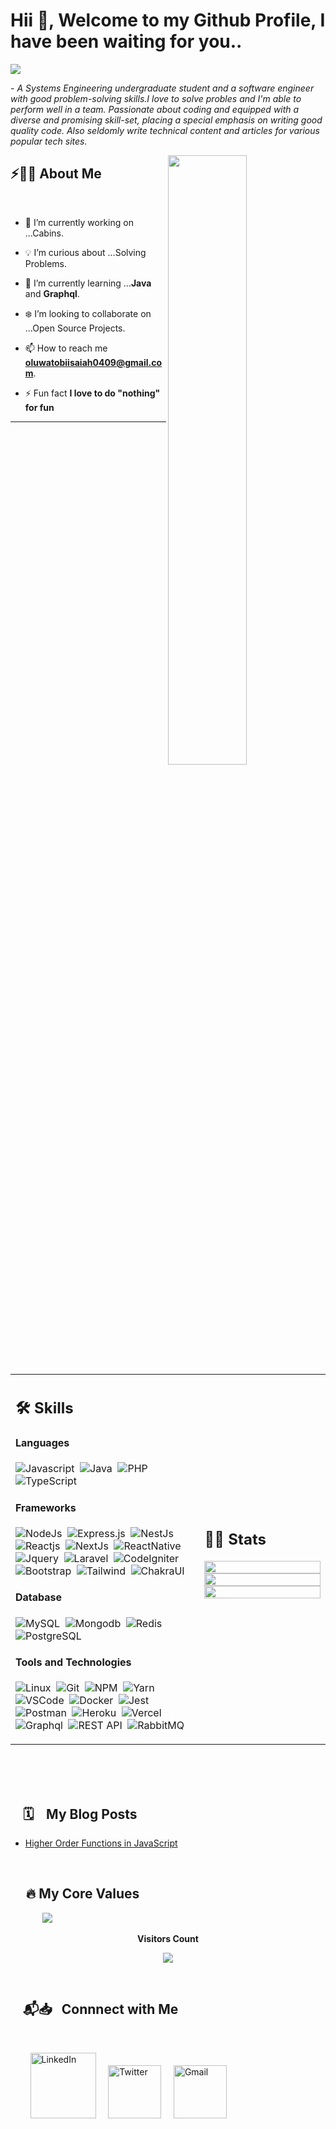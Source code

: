# Hii 👋, Welcome to my Github Profile, I have been waiting for you.. 

<img src="https://readme-typing-svg.herokuapp.com?font=Architects+Daughter&color=fcba03&size=25&center=false&lines=hey!+its+Oluwatobi;Software+Engineer...;Tech+Enthusiast...;"/>
 
 <p>- <i>A Systems Engineering undergraduate student and a software engineer with good problem-solving skills.I love to solve probles and I'm able to perform well in a team. Passionate about coding and equipped with a diverse and promising skill-set, placing a special emphasis on writing good quality code. Also seldomly write technical content and articles for various popular tech sites.</i></p>


<img src="https://user-images.githubusercontent.com/89788120/167628634-549d2bdd-609e-4275-85af-1e1974da64ca.gif" width="50%" align="right" />

## ⚡🙋‍♂️ About Me

</br>

- 🔧 I’m currently working on ...Cabins.

- 💡 I’m curious about ...Solving Problems.
- 📖 I’m currently learning ...**Java** and **Graphql**.
- ❄️ I’m looking to collaborate on ...Open Source Projects.
- 📫 How to reach me **oluwatobiisaiah0409@gmail.com**.
- ⚡ Fun fact **I love to do "nothing" for fun**

<hr>

<!---

kaustav202/kaustav202 is a ✨ special ✨ repository because its `README.md` (this file) appears on your GitHub profile.
You can click the Preview link to take a look at your changes.

--->


</br>


<table width="100%" >

 <tr>
    <td width="60%">
     
## 🛠️ Skills

#### Languages

![Javascript](https://img.shields.io/badge/JavaScript-F7DF1E?style=flat&logo=javascript&logoColor=black)&nbsp;
![Java](https://img.shields.io/badge/-Java-%23150458.svg?style=flat&logo=java&logoColor=orange)&nbsp;
![PHP](https://img.shields.io/badge/-php-05122A?style=flat&logo=php)&nbsp;
![TypeScript](https://img.shields.io/badge/Typescript-276DC3?style=flat&logo=typescript&logoColor=blue&color=0B2C4A)&nbsp;


#### Frameworks
![NodeJs](https://img.shields.io/badge/node.js-2343853D?style=flat&logo=node.js&logoColor=white)&nbsp;
![Express.js](https://img.shields.io/badge/Express.js-092E20?style=flat&logo=express&logoColor=white)&nbsp;
![NestJs](https://img.shields.io/badge/Nestjs-000000?style=flat&logo=nestjs&logoColor=white)&nbsp;
![Reactjs](https://img.shields.io/badge/React-20232A?style=flat&logo=react&logoColor=61DAFB)&nbsp;
![NextJs](https://img.shields.io/badge/Nextjs-20232A?style=flat&logo=next.js&logoColor=61DAFB)&nbsp;
![ReactNative](https://img.shields.io/badge/reactnative-20232A?style=flat&logo=react-native&logoColor=61DAFB)&nbsp;
![Jquery](https://img.shields.io/badge/jQuery-0769AD?style=flat&logo=jquery&logoColor=white)&nbsp;
![Laravel](https://img.shields.io/badge/laravel-red?style=flat&logo=laravel&logoColor=white)&nbsp;
![CodeIgniter](https://img.shields.io/badge/codeigniter-red?style=flat&logo=codeigniter&logoColor=white)&nbsp;
<br>
![Bootstrap](https://img.shields.io/badge/Bootstrap_CSS-purple?style=flat&logo=bootstrap&logoColor=white)&nbsp;
![Tailwind](https://img.shields.io/badge/Tailwind_CSS-blue?style=flat&logo=tailwindcss&logoColor=white)&nbsp;
![ChakraUI](https://img.shields.io/badge/Chakra_UI-lemon?style=flat&logo=chakraui&logoColor=white)&nbsp;
<!--      
![Express.js](https://img.shields.io/badge/express.js-%23404d59.svg?style=flat&logo=express&logoColor=%2361DAFB) -->
<!-- ![PHP](https://img.shields.io/badge/PHP-777BB4?style=flat&logo=php&logoColor=white)&nbsp; -->


#### Database

![MySQL](https://img.shields.io/badge/MySQL-00000F?style=flat&logo=mysql&logoColor=white)&nbsp;
![Mongodb](https://img.shields.io/badge/Mongodb-green?style=flat&logo=mongodb&logoColor=A8B9CC)&nbsp;
![Redis](https://img.shields.io/badge/Redis-red?style=flat&logo=node.js&logoColor=white)&nbsp;
![PostgreSQL](https://img.shields.io/badge/PostgreSQL-blue?style=flat&logo=postgresql&logoColor=white)

#### Tools and Technologies

![Linux](https://img.shields.io/badge/Linux-05122A?style=flat&logo=linux&logoColor=white)&nbsp;
![Git](https://img.shields.io/badge/-Git-05122A?style=flat&logo=git)&nbsp;
![NPM](https://img.shields.io/badge/Npm-CB3837?style=flat&logo=npm&logoColor=white)&nbsp;
![Yarn](https://img.shields.io/badge/Yarn-CB3837?style=flat&logo=yarn&logoColor=white)&nbsp;
![VSCode](https://img.shields.io/badge/Visual_Studio_Code-0078D4?style=flat&logo=visual-studio-code&logoColor=white)&nbsp;
![Docker](https://img.shields.io/badge/Docker-2CA5E0?style=flat&logo=docker&logoColor=white)&nbsp;
![Jest](https://img.shields.io/badge/Jest-red?style=flat&logo=jest&logoColor=white)&nbsp;
<br>
![Postman](https://img.shields.io/badge/Postman-orange?style=flat&logo=postman&logoColor=white)&nbsp;
![Heroku](https://img.shields.io/badge/Heroku-232F3E?style=flat&logo=heroku&logoColor=white)&nbsp;
![Vercel](https://img.shields.io/badge/Vercel-000?style=flat&logo=vercel&logoColor=white)&nbsp;
<br>
![Graphql](https://img.shields.io/badge/Graphql-109989?style=flat&logo=graphql&logoColor=white)&nbsp;
![REST API](https://img.shields.io/badge/REST_API-109989?style=flat&logo=RESTAPI&logoColor=white)&nbsp;
![RabbitMQ](https://img.shields.io/badge/RabbitMQ-109989?style=flat&logo=rabbitmq&logoColor=white)&nbsp;


     
</td>
    <td>
  
## 📄📜 Stats


<p align="center">
  <img width="100%" src="https://github-readme-stats.vercel.app/api?username=oluwatobiisaiah&theme=algolia&show_icons=true&bg_color=transparent&title_color=navy&text_color=black" />
 </br>
  <img width="100%" src="https://github-readme-streak-stats.herokuapp.com/?user=oluwatobiisaiah"/>
 </br>
  <img width="100%" src="https://github-readme-stats.vercel.app/api/top-langs/?username=oluwatobiisaiah&exclude_repo=Portfolio,HomePal&langs_count=7&layout=compact&bg_color=transparent" />
</p>
     
  </td>
 </tr>
</table>



</br>

<!--



# Featured Repositories 🚀

<img width="30%" src="https://github-readme-stats.vercel.app/api/pin/?username=oluwatobiisaiah&repo=user-microservice&theme=vue"/>

<img width="30%" src="https://github-readme-stats.vercel.app/api/pin/?username=oluwatobiisaiah&repo=windows-11-desktop&theme=apprentice"/>


<!--

## Banner

## Update About

## Metrics

## Code Snippet Gif/ Anime

## Resize

## Pinned Repositories

## Open Source Programs

## Achievements Section

-->



</br>
</br>

## &nbsp; &nbsp; 🗓️&nbsp; &nbsp;  My Blog Posts


   
<!-- BLOG-POST-LIST:START -->
- [Higher Order Functions in JavaScript](https://dev.to/oluwatobi_/higher-order-functions-in-javascript-4kfk)

<!-- BLOG-POST-LIST:END -->

  </td>
  
  <td width="600px">
   
  </td>
  
 </tr>
 </table>
 
 
 </br>
 
## &nbsp; &nbsp; &nbsp;🔥 My Core Values


&nbsp; &nbsp; &nbsp; &nbsp; &nbsp; &nbsp;&nbsp; <img  src="https://readme-typing-svg.herokuapp.com?font=Soucre+Code+Pro&duration=1700&color=12263A&background=ffffff&multiline=true&width=650&height=220&lines=while(true);..+Excellence;..+Honesty;....;....Ikagai(Growth);...Discipline;....Result + Oriented;...repeat()"/>



<div align="center">
 <b style = {font-weight: 600}>Visitors Count</b>

<p align="center"><img align="center" src="https://profile-counter.glitch.me/{oluwatobiisaiah}/count.svg" /></p> 
<br>
</div>
 



## &nbsp; &nbsp; 📬📥 &nbsp; Connnect with Me
<br/>

&nbsp; &nbsp; &nbsp; &nbsp; <a href="https://www.linkedin.com/in/adedeji-oluwatobi-67b419237"><img width="105px" alt="LinkedIn" src="https://img.shields.io/badge/LinkedIn%20-%230077B5.svg?&style=flat&logo=linkedin&logoColor=white"/></a> &nbsp;&nbsp;&nbsp;
<a href="https://twitter.com/oluwatobiTweets"><img width="85px" alt="Twitter" src="https://img.shields.io/badge/Twitter-7289DA?style=flat&logo=twitter&logoColor=white" /></a> &nbsp; &nbsp; 
<a href="mailto:oluwatobiisaiah0409@gmail.com"><img width="85px" alt="Gmail" src="https://img.shields.io/badge/Gmail-D14836?style=flat&logo=gmail&logoColor=white" /></a> &nbsp; &nbsp; 
</br>
</br>





